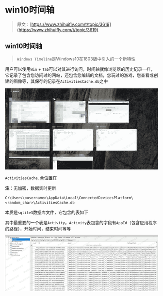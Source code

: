 # win10时间轴

> 原文：[https://www.zhihuifly.com/t/topic/3619](https://www.zhihuifly.com/t/topic/3619)

## win10时间轴

> `Windows Timeline`是Windows10在1803版中引入的一个新特性

用户可以使用`Win` + `Tab`可以对其进行访问，时间轴就像浏览器的历史记录一样，它记录了包含您访问过的网站，还包含您编辑的文档，您玩过的游戏，您查看或创建的图像等，其保存的记录在`ActivitiesCache.db`之中

![image](img/f98e0ff9bdb455e0107b8cd853544910.png)

`ActivitiesCache.db`位置在

**注**：无加密，数据实时更新

```
C:\Users\<username>\AppData\Local\ConnectedDevicesPlatform\<random_char>\ActivitiesCache.db 
```

本质是`sqlite3`数据库文件，它包含的表如下

其中最重要的一个表是`Activity`，`Activity`表包含的字段有`AppId`（包含应用程序的路径），开始时间，结束时间等等

![image](img/7179a3d310c9b8918e2fac25c95d887f.png)